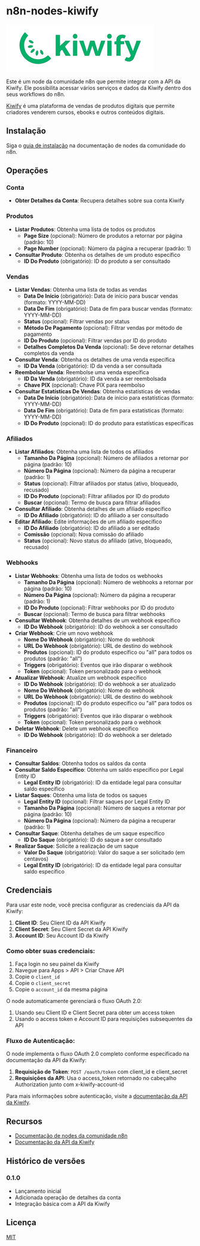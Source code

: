 # n8n-nodes-kiwify

![logo](logo.png)

Este é um node da comunidade n8n que permite integrar com a API da Kiwify. Ele possibilita acessar vários serviços e dados da Kiwify dentro dos seus workflows do n8n.

[Kiwify](https://kiwify.com.br/) é uma plataforma de vendas de produtos digitais que permite criadores venderem cursos, ebooks e outros conteúdos digitais.

## Instalação

Siga o [guia de instalação](https://docs.n8n.io/integrations/community-nodes/installation/) na documentação de nodes da comunidade do n8n.

## Operações

### Conta
- **Obter Detalhes da Conta**: Recupera detalhes sobre sua conta Kiwify

### Produtos
- **Listar Produtos**: Obtenha uma lista de todos os produtos
  - **Page Size** (opcional): Número de produtos a retornar por página (padrão: 10)
  - **Page Number** (opcional): Número da página a recuperar (padrão: 1)
- **Consultar Produto**: Obtenha os detalhes de um produto específico
  - **ID Do Produto** (obrigatório): ID do produto a ser consultado

### Vendas
- **Listar Vendas**: Obtenha uma lista de todas as vendas
  - **Data De Início** (obrigatório): Data de início para buscar vendas (formato: YYYY-MM-DD)
  - **Data De Fim** (obrigatório): Data de fim para buscar vendas (formato: YYYY-MM-DD)
  - **Status** (opcional): Filtrar vendas por status
  - **Método De Pagamento** (opcional): Filtrar vendas por método de pagamento
  - **ID Do Produto** (opcional): Filtrar vendas por ID do produto
  - **Detalhes Completos Da Venda** (opcional): Se deve retornar detalhes completos da venda
- **Consultar Venda**: Obtenha os detalhes de uma venda específica
  - **ID Da Venda** (obrigatório): ID da venda a ser consultada
- **Reembolsar Venda**: Reembolse uma venda específica
  - **ID Da Venda** (obrigatório): ID da venda a ser reembolsada
  - **Chave PIX** (opcional): Chave PIX para reembolso
- **Consultar Estatísticas De Vendas**: Obtenha estatísticas de vendas
  - **Data De Início** (obrigatório): Data de início para estatísticas (formato: YYYY-MM-DD)
  - **Data De Fim** (obrigatório): Data de fim para estatísticas (formato: YYYY-MM-DD)
  - **ID Do Produto** (opcional): ID do produto para estatísticas específicas

### Afiliados
- **Listar Afiliados**: Obtenha uma lista de todos os afiliados
  - **Tamanho Da Página** (opcional): Número de afiliados a retornar por página (padrão: 10)
  - **Número Da Página** (opcional): Número da página a recuperar (padrão: 1)
  - **Status** (opcional): Filtrar afiliados por status (ativo, bloqueado, recusado)
  - **ID Do Produto** (opcional): Filtrar afiliados por ID do produto
  - **Buscar** (opcional): Termo de busca para filtrar afiliados
- **Consultar Afiliado**: Obtenha detalhes de um afiliado específico
  - **ID Do Afiliado** (obrigatório): ID do afiliado a ser consultado
- **Editar Afiliado**: Edite informações de um afiliado específico
  - **ID Do Afiliado** (obrigatório): ID do afiliado a ser editado
  - **Comissão** (opcional): Nova comissão do afiliado
  - **Status** (opcional): Novo status do afiliado (ativo, bloqueado, recusado)

### Webhooks
- **Listar Webhooks**: Obtenha uma lista de todos os webhooks
  - **Tamanho Da Página** (opcional): Número de webhooks a retornar por página (padrão: 10)
  - **Número Da Página** (opcional): Número da página a recuperar (padrão: 1)
  - **ID Do Produto** (opcional): Filtrar webhooks por ID do produto
  - **Buscar** (opcional): Termo de busca para filtrar webhooks
- **Consultar Webhook**: Obtenha detalhes de um webhook específico
  - **ID Do Webhook** (obrigatório): ID do webhook a ser consultado
- **Criar Webhook**: Crie um novo webhook
  - **Nome Do Webhook** (obrigatório): Nome do webhook
  - **URL Do Webhook** (obrigatório): URL de destino do webhook
  - **Produtos** (opcional): ID do produto específico ou "all" para todos os produtos (padrão: "all")
  - **Triggers** (obrigatório): Eventos que irão disparar o webhook
  - **Token** (opcional): Token personalizado para o webhook
- **Atualizar Webhook**: Atualize um webhook específico
  - **ID Do Webhook** (obrigatório): ID do webhook a ser atualizado
  - **Nome Do Webhook** (obrigatório): Nome do webhook
  - **URL Do Webhook** (obrigatório): URL de destino do webhook
  - **Produtos** (opcional): ID do produto específico ou "all" para todos os produtos (padrão: "all")
  - **Triggers** (obrigatório): Eventos que irão disparar o webhook
  - **Token** (opcional): Token personalizado para o webhook
- **Deletar Webhook**: Delete um webhook específico
  - **ID Do Webhook** (obrigatório): ID do webhook a ser deletado

### Financeiro
- **Consultar Saldos**: Obtenha todos os saldos da conta
- **Consultar Saldo Específico**: Obtenha um saldo específico por Legal Entity ID
  - **Legal Entity ID** (obrigatório): ID da entidade legal para consultar saldo específico
- **Listar Saques**: Obtenha uma lista de todos os saques
  - **Legal Entity ID** (opcional): Filtrar saques por Legal Entity ID
  - **Tamanho Da Página** (opcional): Número de saques a retornar por página (padrão: 10)
  - **Número Da Página** (opcional): Número da página a recuperar (padrão: 1)
- **Consultar Saque**: Obtenha detalhes de um saque específico
  - **ID Do Saque** (obrigatório): ID do saque a ser consultado
- **Realizar Saque**: Solicite a realização de um saque
  - **Valor Do Saque** (obrigatório): Valor do saque a ser solicitado (em centavos)
  - **Legal Entity ID** (obrigatório): ID da entidade legal para consultar saldo específico

## Credenciais

Para usar este node, você precisa configurar as credenciais da API da Kiwify:

1. **Client ID**: Seu Client ID da API Kiwify
2. **Client Secret**: Seu Client Secret da API Kiwify
3. **Account ID**: Seu Account ID da Kiwify

### Como obter suas credenciais:

1. Faça login no seu painel da Kiwify
2. Navegue para Apps > API > Criar Chave API
3. Copie o `client_id`
4. Copie o `client_secret`
5. Copie o `account_id` da mesma página

O node automaticamente gerenciará o fluxo OAuth 2.0:
1. Usando seu Client ID e Client Secret para obter um access token
2. Usando o access token e Account ID para requisições subsequentes da API

### Fluxo de Autenticação:

O node implementa o fluxo OAuth 2.0 completo conforme especificado na documentação da API da Kiwify:

1. **Requisição de Token**: `POST /oauth/token` com client_id e client_secret
2. **Requisições da API**: Usa o access_token retornado no cabeçalho Authorization junto com x-kiwify-account-id

Para mais informações sobre autenticação, visite a [documentação da API da Kiwify](https://docs.kiwify.com.br/api-reference/general).

## Recursos

* [Documentação de nodes da comunidade n8n](https://docs.n8n.io/integrations/community-nodes/)
* [Documentação da API da Kiwify](https://docs.kiwify.com.br/api-reference/general)

## Histórico de versões

### 0.1.0
- Lançamento inicial
- Adicionada operação de detalhes da conta
- Integração básica com a API da Kiwify

## Licença

[MIT](https://github.com/99labdev/n8n-nodes-kiwify/blob/master/LICENSE.md)
